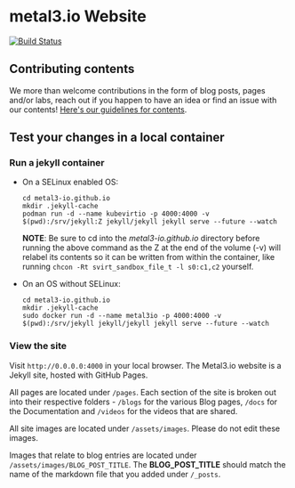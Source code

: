 # metal3.io Website

[![Build Status](https://travis-ci.org/metal3-io/metal3-io.github.io.svg?branch=master)](https://travis-ci.org/metal3-io/metal3-io.github.io)

## Contributing contents

We more than welcome contributions in the form of blog posts, pages and/or labs, reach out if you happen to have an idea or find an issue with our contents! [Here's our guidelines for contents](GUIDELINES.md).

## Test your changes in a local container

### Run a jekyll container

- On a SELinux enabled OS:

  ```console
  cd metal3-io.github.io
  mkdir .jekyll-cache
  podman run -d --name kubevirtio -p 4000:4000 -v $(pwd):/srv/jekyll:Z jekyll/jekyll jekyll serve --future --watch
  ```

  **NOTE**: Be sure to cd into the _metal3-io.github.io_ directory before running the above command as the Z at the end of the volume (-v) will relabel its contents so it can be written from within the container, like running `chcon -Rt svirt_sandbox_file_t -l s0:c1,c2` yourself.

- On an OS without SELinux:

  ```console
  cd metal3-io.github.io
  mkdir .jekyll-cache
  sudo docker run -d --name metal3io -p 4000:4000 -v $(pwd):/srv/jekyll jekyll/jekyll jekyll serve --future --watch
  ```

### View the site

Visit `http://0.0.0.0:4000` in your local browser.
The Metal3.io website is a Jekyll site, hosted with GitHub Pages.

All pages are located under `/pages`. Each section of the site is broken out into their respective folders - `/blogs` for the various Blog pages, `/docs` for the Documentation and `/videos` for the videos that are shared.

All site images are located under `/assets/images`. Please do not edit these images.

Images that relate to blog entries are located under `/assets/images/BLOG_POST_TITLE`. The **BLOG_POST_TITLE** should match the name of the markdown file that you added under `/_posts`.
